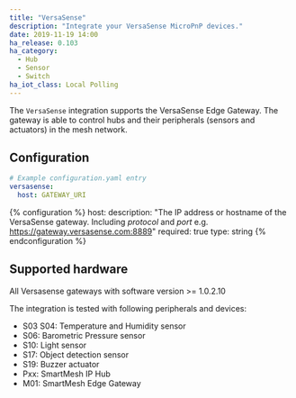 ```yaml
---
title: "VersaSense"
description: "Integrate your VersaSense MicroPnP devices."
date: 2019-11-19 14:00
ha_release: 0.103
ha_category:
  - Hub
  - Sensor
  - Switch
ha_iot_class: Local Polling
---
```


The `VersaSense` integration supports the VersaSense Edge Gateway. The gateway is able to control hubs and their peripherals (sensors and actuators) in the mesh network.

## Configuration

```yaml
# Example configuration.yaml entry
versasense:
  host: GATEWAY_URI
```

{% configuration %}
host:
  description: "The IP address or hostname of the VersaSense gateway. Including *protocol* and *port* e.g. https://gateway.versasense.com:8889"
  required: true
  type: string
{% endconfiguration %}

## Supported hardware

All Versasense gateways with software version >= 1.0.2.10

The integration is tested with following peripherals and devices:

- S03 S04: Temperature and Humidity sensor
- S06: Barometric Pressure sensor
- S10: Light sensor
- S17: Object detection sensor
- S19: Buzzer actuator
- Pxx: SmartMesh IP Hub
- M01: SmartMesh Edge Gateway
